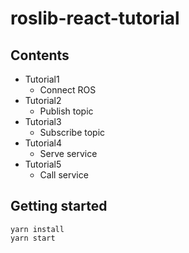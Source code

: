 # roslib-react-tutorial

## Contents

* Tutorial1
  * Connect ROS
* Tutorial2
  * Publish topic
* Tutorial3
  * Subscribe topic
* Tutorial4
  * Serve service
* Tutorial5
  * Call service

## Getting started

```
yarn install
yarn start
```
